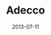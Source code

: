 ---
date: 2013-07-11
title: Adecco
categories: 
logo: adecco-e1373392941381.jpg
www: http://www.adeccousa.com/
---